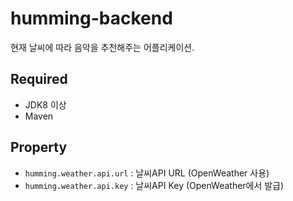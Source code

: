 # humming-backend
현재 날씨에 따라 음악을 추천해주는 어플리케이션.

## Required
- JDK8 이상
- Maven

## Property
- `humming.weather.api.url` : 날씨API URL (OpenWeather 사용)
- `humming.weather.api.key` : 날씨API Key (OpenWeather에서 발급)
